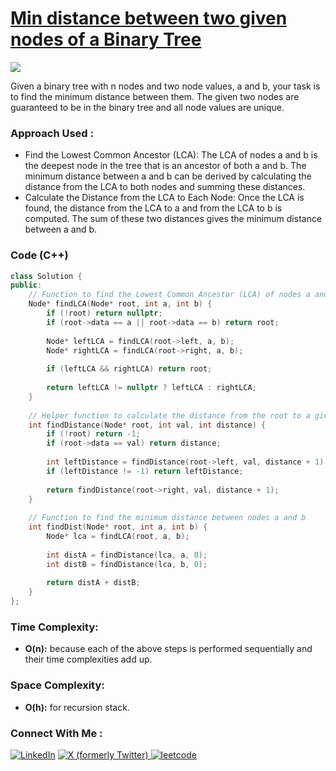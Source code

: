 # [Min distance between two given nodes of a Binary Tree](https://www.geeksforgeeks.org/problems/min-distance-between-two-given-nodes-of-a-binary-tree/1)

![](https://badgen.net/badge/Level/Medium/yellow)

Given a binary tree with n nodes and two node values, a and b, your task is to find the minimum distance between them. The given two nodes are guaranteed to be in the binary tree and all node values are unique.

### Approach Used :

-   Find the Lowest Common Ancestor (LCA): The LCA of nodes a and b is the deepest node in the tree that is an ancestor of both a and b. The minimum distance between a and b can be derived by calculating the distance from the LCA to both nodes and summing these distances.
-   Calculate the Distance from the LCA to Each Node: Once the LCA is found, the distance from the LCA to a and from the LCA to b is computed. The sum of these two distances gives the minimum distance between a and b.

### Code (C++)

```cpp
class Solution {
public:
    // Function to find the Lowest Common Ancestor (LCA) of nodes a and b
    Node* findLCA(Node* root, int a, int b) {
        if (!root) return nullptr;
        if (root->data == a || root->data == b) return root;
        
        Node* leftLCA = findLCA(root->left, a, b);
        Node* rightLCA = findLCA(root->right, a, b);
        
        if (leftLCA && rightLCA) return root;
        
        return leftLCA != nullptr ? leftLCA : rightLCA;
    }
    
    // Helper function to calculate the distance from the root to a given node
    int findDistance(Node* root, int val, int distance) {
        if (!root) return -1;
        if (root->data == val) return distance;
        
        int leftDistance = findDistance(root->left, val, distance + 1);
        if (leftDistance != -1) return leftDistance;
        
        return findDistance(root->right, val, distance + 1);
    }
    
    // Function to find the minimum distance between nodes a and b
    int findDist(Node* root, int a, int b) {
        Node* lca = findLCA(root, a, b);
        
        int distA = findDistance(lca, a, 0);
        int distB = findDistance(lca, b, 0);
        
        return distA + distB;
    }
};
```

### Time Complexity:
- **O(n):** because each of the above steps is performed sequentially and their time complexities add up.

### Space Complexity:
- **O(h):** for recursion stack.

### Connect With Me : 

<a href="https://www.linkedin.com/in/shivam-ray-b4306524a/" target="_blank"><img src="https://img.shields.io/badge/LinkedIn-0077B5?style=for-the-badge&logo=linkedin&logoColor=white" alt="LinkedIn"></a>
<a href="https://x.com/rai_shivam11/" target="_blank"><img src="https://img.shields.io/badge/Twitter-1DA1F2?style=for-the-badge&logo=twitter&logoColor=white" alt="X (formerly Twitter)">
</a>
<a href="https://leetcode.com/u/shrunited0702/" target="_blank"><img src="https://img.shields.io/badge/LeetCode-000000?style=for-the-badge&logo=LeetCode&logoColor=#d16c06" alt="leetcode">
</a>